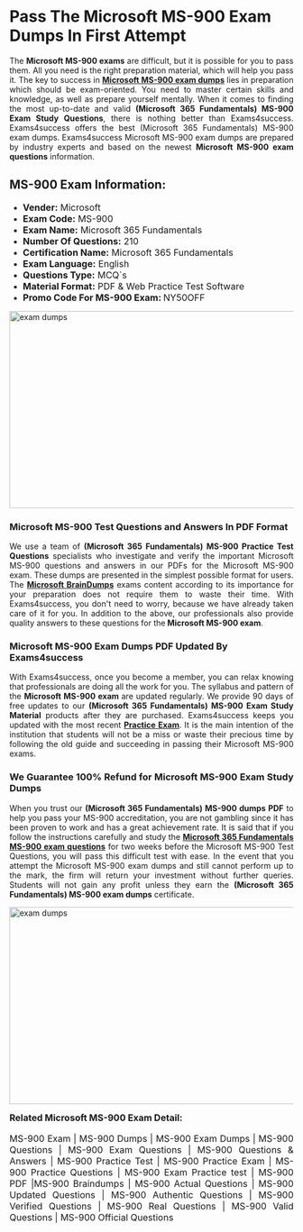 <h1><strong><strong>Pass The Microsoft MS-900 Exam Dumps In First Attempt</strong></strong></h1> <p style="text-align:justify">The <strong>Microsoft MS-900 exams</strong> are difficult, but it is possible for you to pass them. All you need is the right preparation material, which will help you pass it. The key to success in <a href="https://www.exams4success.com/microsoft/ms-900-pdf-exam-dumps"><strong>Microsoft MS-900 exam dumps</strong></a> lies in preparation which should be exam-oriented. You need to master certain skills and knowledge, as well as prepare yourself mentally. When it comes to finding the most up-to-date and valid <strong>(Microsoft 365 Fundamentals) MS-900 Exam Study Questions</strong>, there is nothing better than Exams4success. Exams4success offers the best (Microsoft 365 Fundamentals) MS-900 exam dumps. Exams4success Microsoft MS-900 exam dumps are prepared by industry experts and based on the newest <strong>Microsoft MS-900 exam questions</strong> information.</p> <h2><strong><strong>MS-900 Exam Information:</strong></strong></h2> <ul> <li><span style="font-size:16px"><strong>Vender:</strong> Microsoft</span></li> <li><span style="font-size:16px"><strong>Exam Code:</strong> MS-900</span></li> <li><span style="font-size:16px"><strong>Exam Name:</strong> Microsoft 365 Fundamentals</span></li> <li><span style="font-size:16px"><strong>Number Of Questions:</strong> 210</span></li> <li><span style="font-size:16px"><strong>Certification Name:</strong> Microsoft 365 Fundamentals</span></li> <li><span style="font-size:16px"><strong>Exam Language:</strong> English</span></li> <li><span style="font-size:16px"><strong>Questions Type:</strong> MCQ`s</span></li> <li><span style="font-size:16px"><strong>Material Format:</strong> PDF & Web Practice Test Software</span></li> <li><span style="font-size:16px"><strong>Promo Code For MS-900 Exam: </strong>NY50OFF</span></li> </ul> <p><a href="https://www.exams4success.com/microsoft/ms-900-pdf-exam-dumps" rel="no-follow"><img alt="exam dumps" src="https://www.certcollections.com/uploads/content/infrist1.png" style="height:350px; width:750px" /></a></p> <h3><strong>Microsoft MS-900 Test Questions and Answers In PDF Format</strong></h3> <p style="text-align:justify">We use a team of <strong>(Microsoft 365 Fundamentals) MS-900 Practice Test Questions</strong> specialists who investigate and verify the important Microsoft MS-900 questions and answers in our PDFs for the Microsoft MS-900 exam. These dumps are presented in the simplest possible format for users. The <a href="https://www.exams4success.com/microsoft-exam-dumps"><strong>Microsoft BrainDumps</strong></a> exams content according to its importance for your preparation does not require them to waste their time. With Exams4success, you don't need to worry, because we have already taken care of it for you. In addition to the above, our professionals also provide quality answers to these questions for the<strong> Microsoft MS-900 exam</strong>.</p> <h3><strong> Microsoft MS-900 Exam Dumps PDF Updated By Exams4success</strong></h3> <p style="text-align:justify">With Exams4success, once you become a member, you can relax knowing that professionals are doing all the work for you. The syllabus and pattern of the <strong>Microsoft MS-900 exam </strong>are updated regularly. We provide 90 days of free updates to our <strong>(Microsoft 365 Fundamentals) MS-900 Exam Study Material</strong> products after they are purchased. Exams4success keeps you updated with the most recent <a href="https://www.exams4success.com/"><strong>Practice Exam</strong></a>. It is the main intention of the institution that students will not be a miss or waste their precious time by following the old guide and succeeding in passing their Microsoft MS-900 exams.</p> <h3 style="text-align:justify"><strong>We Guarantee 100% Refund for Microsoft MS-900 Exam Study Dumps</strong></h3> <p style="text-align:justify">When you trust our <strong>(Microsoft 365 Fundamentals) MS-900 dumps PDF</strong> to help you pass your MS-900 accreditation, you are not gambling since it has been proven to work and has a great achievement rate. It is said that if you follow the instructions carefully and study the <a href="https://www.exams4success.com/microsoft/ms-900-pdf-exam-dumps"><strong>Microsoft 365 Fundamentals MS-900 exam questions</strong></a> for two weeks before the Microsoft MS-900 Test Questions, you will pass this difficult test with ease. In the event that you attempt the Microsoft MS-900 exam dumps and still cannot perform up to the mark, the firm will return your investment without further queries. Students will not gain any profit unless they earn the <strong>(Microsoft 365 Fundamentals) MS-900 exam dumps</strong> certificate.</p> <p style="text-align:justify"><a href="https://www.exams4success.com/microsoft/ms-900-pdf-exam-dumps" rel="no-follow"><img alt="exam dumps" src="https://www.certcollections.com/uploads/content/free_demo1.png" style="height:350px; width:750px" /></a></p> <p style="text-align:justify"><span style="font-size:16px"><strong>Related Microsoft MS-900 Exam Detail:</strong></span><br /> <br /> <span style="font-size:16px">MS-900 Exam | MS-900 Dumps | MS-900 Exam Dumps | MS-900 Questions | MS-900 Exam Questions | MS-900 Questions & Answers | MS-900 Practice Test | MS-900 Practice Exam | MS-900 Practice Questions | MS-900 Exam Practice test | MS-900 PDF |MS-900 Braindumps | MS-900 Actual Questions | MS-900 Updated Questions | MS-900 Authentic Questions | MS-900 Verified Questions | MS-900 Real Questions | MS-900 Valid Questions | MS-900 Official Questions</span></p>

